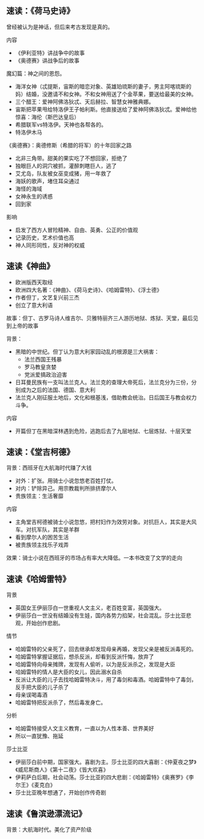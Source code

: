 ## 速读：《荷马史诗》

曾经被认为是神话，但后来考古发现是真的。

内容
- 《伊利亚特》讲战争中的故事
- 《奥德赛》讲战争后的故事

魔幻篇：神之间的恩怨。
- 海洋女神（忒提斯，宙斯的暗恋对象、英雄珀琉斯的妻子，男主阿喀琉斯的妈）结婚，没邀请不和女神。不和女神用送了个金苹果，要送给最美的女神。
- 三个醋王：爱神阿佛洛狄忒、天后赫拉、智慧女神雅典娜。
- 宙斯把苹果甩给特洛伊王子帕利斯。他直接送给了爱神阿佛洛狄忒。爱神给他惊喜：海伦（斯巴达皇后）
- 希腊联军vs特洛伊。天神也各帮各的。
- 特洛伊木马

《奥德赛》：奥德修斯（希腊的将军）的十年回家之路
- 北非三角带。甜美的果实吃了不想回家，拒绝了
- 独眼巨人的洞穴被抓，灌醉刺瞎巨人，逃了
- 艾尤岛，队友被女巫变成猪，用一年救了
- 海妖的歌声，堵住耳朵通过
- 海怪的海域
- 女神永生的诱惑
- 回到家

影响
- 启发了西方人冒险精神、自由、英勇、公正的价值观
- 记录历史，艺术价值也高
- 神人同形同性，反对神的权威


## 速读《神曲》

- 欧洲版西天取经
- 欧洲四大名著：《神曲》、《荷马史诗》、《哈姆雷特》、《浮士德》
- 作者但丁，文艺复兴前三杰
- 创立了意大利语

故事：但丁、古罗马诗人维吉尔、贝雅特丽齐三人游历地狱、炼狱、天堂，最后见到上帝的故事

背景：
- 黑暗的中世纪。但丁认为意大利家园动乱的根源是三大祸害：
  - 法兰西国王残暴
  - 罗马教皇贪婪
  - 党派爱搞政治迫害
- 日耳曼民族有一支叫法兰克人。法兰克的查理大帝死后，法兰克分为三份，分别成为之后的法国、德国、意大利
- 法兰克人刚征服土地后，文化和根基浅，借助教会统治。日后国王与教会权力斗争。

内容
- 开篇但丁在黑暗深林遇到危险，逃跑后去了九层地狱、七层炼狱、十层天堂


## 速读：《堂吉柯德》

背景：西班牙在大航海时代赚了大钱
- 对外：扩张。用骑士小说忽悠老百姓打仗。
- 对内：铲除异己。用宗教裁判所排挤摩尔人
- 贵族领主：生活奢靡

内容
- 主角堂吉柯德被骑士小说忽悠，把村妇作为效劳对象。对抗巨人，其实是大风车。对抗军队，其实是羊群
- 看到摩尔人的困苦生活
- 被贵族领主找乐子戏弄

效果：骑士小说在西班牙的市场占有率大大降低。一本书改变了文学的走向


## 速读《哈姆雷特》

背景
- 英国女王伊丽莎白一世重视人文主义，老百姓变富，英国强大。
- 伊丽莎白一世没有结婚没有生娃，国内各势力掐架，社会混乱。莎士比亚悲观，开始创作悲剧。

情节
- 哈姆雷特的父亲死了，回去继承却发现母亲再婚，发现父亲是被反派毒死的。
- 哈姆雷特掌握证据后，想杀反派，却看到反派忏悔，放弃了
- 哈姆雷特向母亲摊牌，发现有人偷听，以为是反派杀之，发现是大臣
- 哈姆雷特的情人是大臣的女儿，因此溺水自杀
- 反派让大臣的儿子去找哈姆雷特决斗，用了毒剑和毒酒。哈姆雷特中了毒剑，反手把大臣的儿子杀了
- 母亲误喝毒酒
- 哈姆雷特把反派杀了，然后毒发身亡。

分析
- 哈姆雷特接受人文主义教育，一直以为人性本善、世界美好
- 所以一直犹豫、拖延

莎士比亚
- 伊丽莎白前中期，国家强大。喜剧为主。莎士比亚的四大喜剧：《仲夏夜之梦》《威尼斯商人》《第十二夜》《皆大欢喜》
- 伊莉萨白后期，社会动荡。莎士比亚的四大悲剧：《哈姆雷特》《奥赛罗》《李尔王》《麦克白》
- 莎士比亚晚年想通了，开始创作传奇剧

## 速读《鲁滨逊漂流记》

背景：大航海时代。美化了资产阶级
